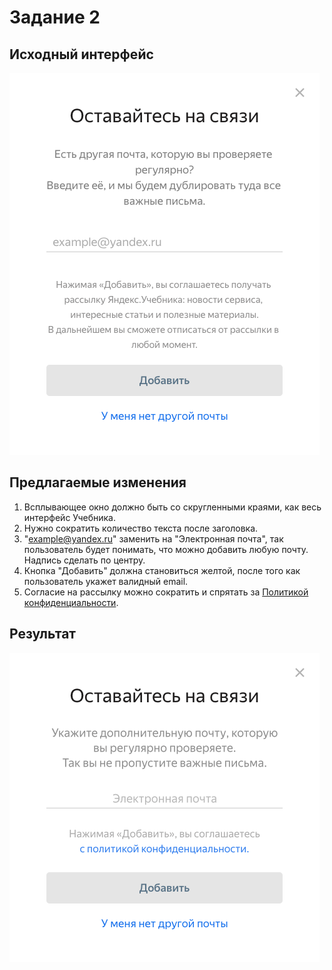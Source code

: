 # Задание 2

## Исходный интерфейс
![Исходный интерфейс](https://github.com/Heroboria/technical-writer-yandex/blob/main/2-Edit%20interface%20text/source.png?raw=true)

## Предлагаемые изменения

1. Всплывающее окно должно быть со скругленными краями, как весь интерфейс Учебника.
2. Нужно сократить количество текста после заголовка.
3. "example@yandex.ru" заменить на "Электронная почта", так пользователь будет понимать, что можно добавить любую почту. Надпись сделать по центру.
4. Кнопка "Добавить" должна становиться желтой, после того как пользователь укажет валидный email.
5. Согласие на рассылку можно сократить и спрятать за [Политикой конфиденциальности](https://yandex.ru/legal/confidential/). 

## Результат

![Результат](https://github.com/Heroboria/technical-writer-yandex/blob/main/2-Edit%20interface%20text/Result.png?raw=true)